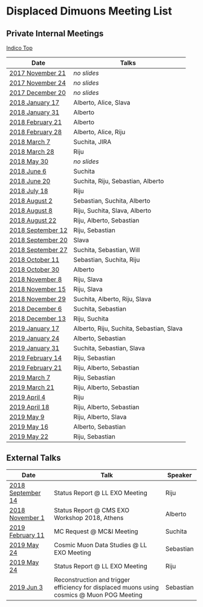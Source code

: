 # Displaced Dimuons Meeting List

## Private Internal Meetings

[Indico Top](https://indico.cern.ch/category/5798/)

Date | Talks
---|---
[2017  November 21](https://indico.cern.ch/event/682989/) | _no slides_  
[2017  November 24](https://indico.cern.ch/event/683927/) | _no slides_  
[2017  December 20](https://indico.cern.ch/event/689041/) | _no slides_  
[2018   January 17](https://indico.cern.ch/event/696373/) | Alberto, Alice, Slava  
[2018   January 31](https://indico.cern.ch/event/701860/) | Alberto  
[2018  February 21](https://indico.cern.ch/event/707329/) | Alberto  
[2018  February 28](https://indico.cern.ch/event/709661/) | Alberto, Alice, Riju  
[2018     March  7](https://indico.cern.ch/event/712082/) | Suchita, JIRA  
[2018     March 28](https://indico.cern.ch/event/718012/) | Riju
[2018       May 30](https://indico.cern.ch/event/733199/) | _no slides_
[2018      June  6](https://indico.cern.ch/event/734969/) | Suchita
[2018      June 20](https://indico.cern.ch/event/738503/) | Suchita, Riju, Sebastian, Alberto
[2018      July 18](https://indico.cern.ch/event/745126/) | Riju
[2018    August  2](https://indico.cern.ch/event/748030/) | Sebastian, Suchita, Alberto
[2018    August  8](https://indico.cern.ch/event/749253/) | Riju, Suchita, Slava, Alberto
[2018    August 22](https://indico.cern.ch/event/751540/) | Riju, Alberto, Sebastian
[2018 September 12](https://indico.cern.ch/event/756774/) | Riju, Sebastian
[2018 September 20](https://indico.cern.ch/event/759160/) | Slava
[2018 September 27](https://indico.cern.ch/event/760948/) | Suchita, Sebastian, Will
[2018   October 11](https://indico.cern.ch/event/764384/) | Sebastian, Suchita, Riju
[2018   October 30](https://indico.cern.ch/event/769407/) | Alberto
[2018  November  8](https://indico.cern.ch/event/772072/) | Riju, Slava
[2018  November 15](https://indico.cern.ch/event/774324/) | Riju, Slava
[2018  November 29](https://indico.cern.ch/event/777535/) | Suchita, Alberto, Riju, Slava
[2018  December  6](https://indico.cern.ch/event/779388/) | Suchita, Sebastian
[2018  December 13](https://indico.cern.ch/event/781147/) | Riju, Suchita
[2019   January 17](https://indico.cern.ch/event/790353/) | Alberto, Riju, Suchita, Sebastian, Slava
[2019   January 24](https://indico.cern.ch/event/792621/) | Alberto, Sebastian
[2019   January 31](https://indico.cern.ch/event/794936/) | Suchita, Sebastian, Slava
[2019  February 14](https://indico.cern.ch/event/798959/) | Riju, Sebastian
[2019  February 21](https://indico.cern.ch/event/800782/) | Riju, Alberto, Sebastian
[2019     March  7](https://indico.cern.ch/event/804260/) | Riju, Sebastian
[2019     March 21](https://indico.cern.ch/event/807968/) | Riju, Alberto, Sebastian
[2019     April  4](https://indico.cern.ch/event/811831/) | Riju
[2019     April 18](https://indico.cern.ch/event/815040/) | Riju, Alberto, Sebastian
[2019       May  9](https://indico.cern.ch/event/819804/) | Riju, Alberto, Slava
[2019       May 16](https://indico.cern.ch/event/821429/) | Alberto, Sebastian
[2019       May 22](https://indico.cern.ch/event/822766/) | Riju, Sebastian

## External Talks

Date | Talk | Speaker
---|---|---
[2018 September 14](https://indico.cern.ch/event/754333/) | Status Report @ LL EXO Meeting                                                             | Riju
[2018  November  1](https://indico.cern.ch/event/754758/) | Status Report @ CMS EXO Workshop 2018, Athens                                              | Alberto
[2019  February 11](https://indico.cern.ch/event/794061/) | MC Request @ MC&I Meeting                                                                  | Suchita
[2019       May 24](https://indico.cern.ch/event/820277/) | Cosmic Muon Data Studies @ LL EXO Meeting                                                  | Sebastian
[2019       May 24](https://indico.cern.ch/event/820277/) | Status Report @ LL EXO Meeting                                                             | Riju
[2019       Jun  3](https://indico.cern.ch/event/824625/) | Reconstruction and trigger efficiency for displaced muons using cosmics @ Muon POG Meeting | Sebastian

